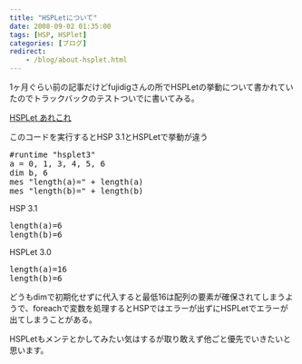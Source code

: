 ```yaml
---
title: "HSPLetについて"
date: 2008-09-02 01:35:00
tags: [HSP, HSPlet]
categories: [ブログ]
redirect:
    - /blog/about-hsplet.html
---
```


1ヶ月ぐらい前の記事だけどfujidigさんの所でHSPLetの挙動について書かれていたのでトラックバックのテストついでに書いてみる。

[HSPLet あれこれ][1]

 [1]: http://d.hatena.ne.jp/chaperatta/20080805/1217938231

このコードを実行するとHSP 3.1とHSPLetで挙動が違う

<pre>#runtime "hsplet3"
a = 0, 1, 3, 4, 5, 6
dim b, 6
mes "length(a)=" + length(a)
mes "length(b)=" + length(b)
</pre>

HSP 3.1

<pre>length(a)=6
length(b)=6
</pre>

HSPLet 3.0 

<pre>length(a)=16
length(b)=6
</pre>

どうもdimで初期化せずに代入すると最低16は配列の要素が確保されてしまうようで、foreachで変数を処理するとHSPではエラーが出ずにHSPLetでエラーが出てしまうことがある。

HSPLetもメンテとかしてみたい気はするが取り敢えず他ごと優先でいきたいと思います。
